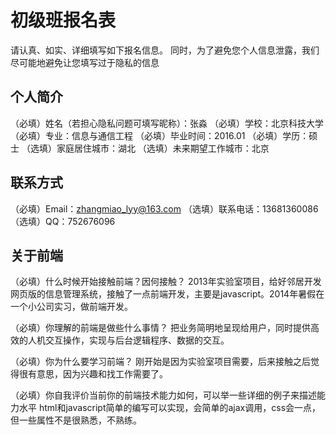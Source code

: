 # 初级班报名表

请认真、如实、详细填写如下报名信息。
同时，为了避免您个人信息泄露，我们尽可能地避免让您填写过于隐私的信息

## 个人简介

（必填）姓名（若担心隐私问题可填写昵称）：张淼
（必填）学校：北京科技大学
（必填）专业：信息与通信工程
（必填）毕业时间：2016.01
（必填）学历：硕士
（选填）家庭居住城市：湖北
（选填）未来期望工作城市：北京

## 联系方式

（必填）Email：zhangmiao_lyy@163.com
（选填）联系电话：13681360086
（选填）QQ：752676096

## 关于前端

（必填）什么时候开始接触前端？因何接触？
2013年实验室项目，给好邻居开发网页版的信息管理系统，接触了一点前端开发，主要是javascript。2014年暑假在一个小公司实习，做前端开发。

（必填）你理解的前端是做些什么事情？
把业务简明地呈现给用户，同时提供高效的人机交互操作，实现与后台逻辑程序、数据的交互。

（必填）你为什么要学习前端？
刚开始是因为实验室项目需要，后来接触之后觉得很有意思，因为兴趣和找工作需要了。

（必填）你自我评价当前你的前端技术能力如何，可以举一些详细的例子来描述能力水平
html和javascript简单的编写可以实现，会简单的ajax调用，css会一点，但一些属性不是很熟悉，不熟练。

